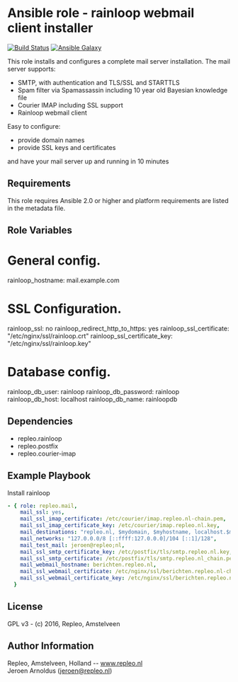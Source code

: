 Ansible role - rainloop webmail client installer
=====

[![Build Status](https://travis-ci.org/repleo/ansible-role-mail.svg?branch=master)](https://travis-ci.org/repleo/ansible-role-mail)
[![Ansible Galaxy](http://img.shields.io/badge/galaxy-repleo.mail-660198.svg?style=flat)](https://galaxy.ansible.com/repleo/mail)

This role installs and configures a complete mail server installation. The mail server supports:
* SMTP, with authentication and TLS/SSL and STARTTLS
* Spam filter via Spamassassin including 10 year old Bayesian knowledge file
* Courier IMAP including SSL support
* Rainloop webmail client

Easy to configure:
* provide domain names
* provide SSL keys and certificates

and have your mail server up and running in 10 minutes

Requirements
------------

This role requires Ansible 2.0 or higher and platform requirements are listed in the metadata file.

Role Variables
--------------

   # General config.
   rainloop_hostname: mail.example.com

   # SSL Configuration.
   rainloop_ssl: no
   rainloop_redirect_http_to_https: yes
   rainloop_ssl_certificate: "/etc/nginx/ssl/rainloop.crt"
   rainloop_ssl_certificate_key: "/etc/nginx/ssl/rainloop.key"

   # Database config.
   rainloop_db_user: rainloop
   rainloop_db_password: rainloop
   rainloop_db_host: localhost
   rainloop_db_name: rainloopdb


Dependencies
------------

- repleo.rainloop
- repleo.postfix
- repleo.courier-imap

Example Playbook
----------------

Install rainloop
```yaml
- { role: repleo.mail,
    mail_ssl: yes,
    mail_ssl_imap_certificate: /etc/courier/imap.repleo.nl-chain.pem,
    mail_ssl_imap_certificate_key: /etc/courier/imap.repleo.nl.key,
    mail_destinations: "repleo.nl, $mydomain, $myhostname, localhost.$mydomain, localhost",
    mail_networks: "127.0.0.0/8 [::ffff:127.0.0.0]/104 [::1]/128",
    mail_test_mail: jeroen@repleo;nl,
    mail_ssl_smtp_certificate_key: /etc/postfix/tls/smtp.repleo.nl.key,
    mail_ssl_smtp_certificate: /etc/postfix/tls/smtp.repleo.nl_chain.pem,
    mail_webmail_hostname: berichten.repleo.nl,
    mail_ssl_webmail_certificate: /etc/nginx/ssl/berichten.repleo.nl-chain.pem,
    mail_ssl_webmail_certificate_key: /etc/nginx/ssl/berichten.repleo.nl.key
  }

```

License
-------

GPL v3 - (c) 2016, Repleo, Amstelveen

Author Information
------------------

Repleo, Amstelveen, Holland -- www.repleo.nl  
Jeroen Arnoldus (jeroen@repleo.nl)


